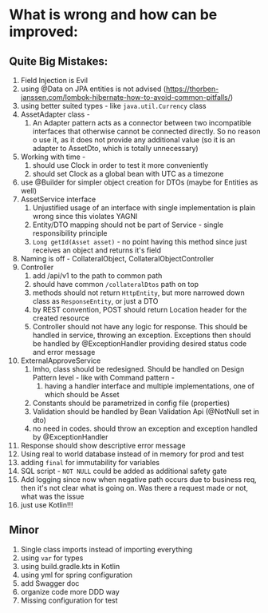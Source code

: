 # What is wrong and how can be improved:
## Quite Big Mistakes:
1. Field Injection is Evil
2. using @Data on JPA entities is not advised (https://thorben-janssen.com/lombok-hibernate-how-to-avoid-common-pitfalls/)
3. using better suited types - like `java.util.Currency` class
4. AssetAdapter class - 
   1. An Adapter pattern acts as a connector between two incompatible interfaces that otherwise cannot be connected directly. 
   So no reason o use it, as it does not provide any additional value (so it is an adapter to AssetDto, which is totally unnecessary)
5. Working with time - 
   1. should use Clock in order to test it more conveniently
   2. should set Clock as a global bean with UTC as a timezone
6. use @Builder for simpler object creation for DTOs (maybe for Entities as well)
7. AssetService interface
   1. Unjustified usage of an interface with single implementation is plain wrong since this violates YAGNI
   2. Entity/DTO mapping should not be part of Service - single responsibility principle
   3. `Long getId(Asset asset)` - no point having this method since just receives an object and returns it's field
8. Naming is off - CollateralObject, CollateralObjectController
9. Controller
   1. add /api/v1 to the path to common path
   2. should have common `/collateralDtos` path on top
   3. methods should not return `HttpEntity`, but more narrowed down class as `ResponseEntity`, or just a DTO 
   4. by REST convention, POST should return Location header for the created resource 
   5. Controller should not have any logic for response. This should be handled in service, throwing an exception. 
   Exceptions then should be handled by @ExceptionHandler providing desired status code and error message
10. ExternalApproveService
    1. Imho, class should be redesigned. Should be handled on Design Pattern level - like with Command pattern - 
       1. having a handler interface and multiple implementations, one of which should be Asset
    2. Constants should be parametrized in config file (properties)
    3. Validation should be handled by Bean Validation Api (@NotNull set in dto)
    4. no need in codes. should throw an exception and exception handled by @ExceptionHandler
11. Response should show descriptive error message
12. Using real to world database instead of in memory for prod and test 
13. adding `final` for immutability for variables
14. SQL script - `NOT NULL` could be added as additional safety gate
15. Add logging since now when negative path occurs due to business req, then it's not clear what is going on. 
Was there a request made or not, what was the issue
16. just use Kotlin!!!


## Minor
1. Single class imports instead of importing everything
2. using `var` for types
3. using build.gradle.kts in Kotlin 
4. using yml for spring configuration 
5. add Swagger doc
6. organize code more DDD way 
7. Missing configuration for test





